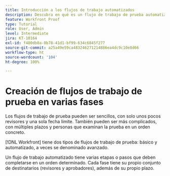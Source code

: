 ```yaml
---
title: Introducción a los flujos de trabajo automatizados
description: Descubra en qué es un flujo de trabajo de prueba automatizado en  [!DNL  Workfront]  y en qué se diferencia de un flujo de trabajo básico.
feature: Workfront Proof
type: Tutorial
role: User, Admin
level: Intermediate
jira: KT-10164
exl-id: f480db0a-0b78-41d1-bf99-634c6845f277
source-git-commit: a25a49e59ca483246271214886ea4dc9c10e8d66
workflow-type: ht
source-wordcount: '104'
ht-degree: 100%

---
```


# Creación de flujos de trabajo de prueba en varias fases

Los flujos de trabajo de prueba pueden ser sencillos, con solo unos pocos revisores y una sola fecha límite. También pueden ser más complicados, con múltiples plazos y personas que examinan la prueba en un orden concreto.

[!DNL Workfront] tiene dos tipos de flujos de trabajo de prueba: básico y automatizado, a veces se denominado avanzado.

Un flujo de trabajo automatizado tiene varias etapas o pasos que deben completarse en un orden determinado. Cada fase tiene su propio conjunto de destinatarios (revisores y aprobadores), además de su propio plazo.

<!--
Note by Chuck Middleton, 6-28-22:
This tutorial is an incomplete dulplicate. It should have a video included. Video with MPC ID 335130 does an excellent job of explaining automated workflows, but it was in the Workfront Proof > Administration and setup section of the TOC. I moved it, along with related workflow tutorials, into the Workfront Proof > Proof workflows section. I also removed this tutorial from the TOC.
-->
